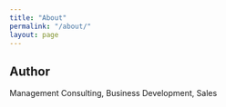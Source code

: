 ```yaml
---
title: "About"
permalink: "/about/"
layout: page
---
```


## Author

Management Consulting, Business Development, Sales
